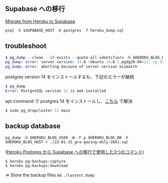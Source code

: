 ## Supabase への移行

[Migrate from Heroku to Supabase](https://supabase.com/docs/guides/resources/migrating-to-supabase/heroku)

```s
psql -h $SUPABASE_HOST -U postgres -f heroku_dump.sql
```
## troubleshoot

```s
$ pg_dump --clean --if-exists --quote-all-identifiers -h $HEROKU_BLOG_HOST -U $HEROKU_BLOG_USER -d $HEROKU_BLOG_DB --no-owner --no-privileges > heroku_dump.sql
pg_dump: error: server version: 14.6 (Ubuntu 14.6-1.pgdg20.04+1); pg_dump version: 12.6 (Ubuntu 12.6-0ubuntu0.20.04.1)
pg_dump: error: aborting because of server version mismatch
```

postgres version 14 をインストールするも、下記のエラーが継続

```s
$ pg_dump
Error: PostgreSQL version 12 is not installed
```

apt command で postgres 14 をインストールし、[こちら](https://dba.stackexchange.com/questions/303607/pg-dump-is-not-the-same-version-as-psql) で解決

```s
$ sudo pg_dropcluster 12 main
```

## backup database

```
pg_dump -U $HEROKU_BLOG_USER -W -F p $HEROKU_BLOG_DB -h $HEROKU_BLOG_HOST > ./22-01-15_gra-gazing-duly-2681.sql
```

 ([Heroku Postgres から Supabase への移行で使用した3つのコマンド](https://zenn.dev/shiroemons/articles/c0fa5ba3bb6239))

```
$ heroku pg:backups:capture
$ heroku pg:backups:download
```
=> Store the backup files as `./lastest.dump`